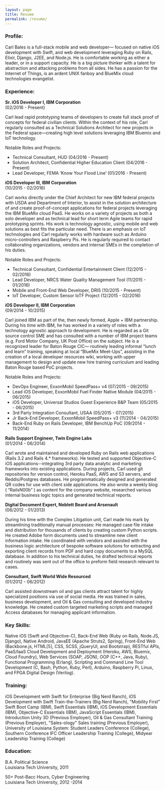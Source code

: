```yaml
---
layout: page
title: Resume
permalink: /resume/
---
```


### Profile:

Carl Bales is a full-stack mobile and web developer— focused on native iOS development with Swift, and web development leveraging Ruby on Rails, Elixir, Django, J2EE, and Node.js. He is comfortable working as either a leader, or in a support capacity. He is a big picture thinker with a talent for abstraction and attacking problems from all sides. He has a passion for the Internet of Things, is an ardent UNIX fanboy and BlueMix cloud technologies evangelist.

### Experience:

**Sr. iOS Developer I, IBM Corporation**  
(02/2016 - Present)

Carl lead rapid prototyping teams of developers to create full stack proof of concepts for federal civilian clients. Within the context of his role, Carl regularly consulted as a Technical Solutions Architect for new projects in the Federal space—creating high level solutions leveraging IBM Bluemix and IoT technology.

Notable Roles and Projects:  

* Technical Consultant, HUD							                      (04/2016 - Present)   
* Solution Architect, Confidential Higher Education Client	 	(04/2016 - Present)  
* Lead Developer, FEMA ‘Know Your Flood Line’	 		            (01/2016 - Present)  


**iOS Developer III, IBM Corporation**  
(10/2015 - 02/2016)

Carl works directly under the Chief Architect for new IBM federal projects with USDA and Department of Interior, to assist in the solution architecture of and create proof-of-concept applications for federal projects leveraging the IBM BlueMix cloud PaaS. He works on a variety of projects as both a solo developer and as technical lead for short term Agile teams for rapid prototyping sprints. His work is technology agnostic, using mobile and web solutions as best fits the particular need. There is an emphasis on IoT technologies and Carl regularly works with hardware such as Arduino micro-controllers and Raspberry Pis. He is regularly required to contact collaborating organizations, vendors and internal SMEs in the completion of his duties.

Notable Roles and Projects:

* Technical Consultant, Confidential Entertainment Client		 (12/2015 - 02/2016)  
* Lead Developer, NRCS Water Quality Management Tool 		     (11/2015 - 01/2016)  
* Mobile and Front-End Web Developer, DRIS  			           (10/2015 - Present)  
* IoT Developer, Custom Sensor IoTF Project 			           (12/2015 - 02/2016)  


**iOS Developer II, IBM Corporation**  
(09/2014 - 10/2015)

Carl joined IBM as part of the, then newly formed, Apple + IBM partnership. During his time with IBM, he has worked in a variety of roles with a technology agnostic approach to development. He is regarded as a Git source control SME and has consulted with a number of IBM project teams (e.g. Ford Motor Company, UK Post Office) on the subject. He is a recognized leader for Baton Rouge CIC— routinely leading informal “lunch and learn” training, speaking at local “BlueMix Meet-Ups”, assisting in the creation of a local developer resources wiki, working with upper management to design and update new hire training curriculum and leading Baton Rouge based PoC projects.

Notable Roles and Projects:  

* DevOps Engineer, ExxonMobil SpeedPass+ v4 			(07/2015 - 09/2015)  
* Lead iOS Developer, ExxonMobil Fuel Finder Native Module 	(04/2015 - 06/2015)
* iOS Developer, Universal Studios Guest Experience B&P Team 	(05/2015 - 06/2015)
* 3rd Party Integration Consultant, USAA 				(05/2015 - 07/2015)  
* Jr Back-End Developer, ExxonMobil SpeedPass+ v3 		(11/2014 - 04/2015)
* Back-End Ruby on Rails Developer, IBM BenchUp PoC 		(09/2014 - 11/2014)


**Rails Support Engineer, Twin Engine Labs**  
(01/2014 - 06/2014)

Carl wrote and maintained and developed Ruby on Rails web applications (Rails 3.2 and Rails 4.* frameworks). He tested and supported Objective-C iOS applications--integrating 3rd party data analytic and marketing frameworks into existing applications. During projects, Carl used git repositories for version control, Heroku PaaS, AWS and S3 servers, and Reddis/Postgres databases. He programmatically designed and generated QR codes for use with client side applications. He also wrote a weekly blog ( “RailsN00b” ) as content for the company website, researched various internal business logic topics and generated technical reports.


**Digital Document Expert, Neblett Beard and Arsenault**  
(06/2012 - 01/2013)

During his time with the Complex Litigation unit, Carl made his mark by streamlining traditionally manual processes: He managed case file intake and distribution for thousands of clients by creating custom Python scripts. He created Adobe form documents used to streamline new client information intake. He coordinated with vendors and assisted with the business logic architecture of bespoke software solutions for extracting and exporting client records from PDF and hard copy documents to a MySQL database. In addition to his technical duties, he drafted technical reports and routinely was sent out of the office to preform field research relevant to cases.


**Consultant, Swift World Wide Resourced**  
(01/2012 - 06/2012)

Carl assisted downstream oil and gas clients attract talent for highly specialized positions via use of social media. He was trained in sales, business development, and Oil & Gas consulting and developed industry knowledge. He created custom targeted marketing scripts and managed Access databases for managing applicant information.


### Key Skills:   

Native iOS (Swift and Objective-C), Back-End Web (Ruby on Rails, Node.JS, Django), Native Android, JavaEE (Apache Struts2, Spring), Front-End Web (Backbone.js, HTML[5], CSS, SCSS, jQueryUI, and Bootstrap), RESTful APIs, PaaS/IaaS Cloud Development and Deployment (Heroku, AWS, Bluemix, Cloud Foundry), Web Services (SOAP, JSON), OOP (C++, Java, Ruby), Functional Programming (Erlang), Scripting and Command Line Tool Development (C, Bash, Python, Ruby, Perl), Arduino, Raspberry Pi, Linux, and FPGA Digital Design (Verilog).

### Training:

iOS Development with Swift for Enterprise (Big Nerd Ranch), iOS Development with Swift Train-the-Trainers (Big Nerd Ranch), "Mobility First" Swift Boot Camp (IBM), Swift Essentials (IBM), iOS Development Essentials (IBM), Objective-C Essentials (IBM), JavaScript Essentials (IBM), Introduction Unity 3D (Previous Employer), Oil & Gas Consultant Training (Previous Employer), "Sales-ology" Sales training (Previous Employer), University of Louisiana System: Student Leaders Conference (College), Southern Conference IFC Officer Leadership Training (College), Midyear Leadership Training (College)

### Education:  
B.A. Political Science  
Louisiana Tech University, 2011

50+ Post-Bacc Hours, Cyber Engineering  
Louisiana Tech University, 2012 -2014
